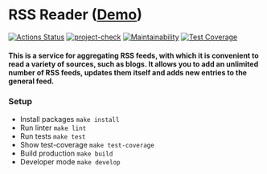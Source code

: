 # RSS Reader ([Demo](https://frontend-project-lvl3-anastasiakv.vercel.app/))

[![Actions Status](https://github.com/AnastasiaKv/frontend-project-lvl3/workflows/hexlet-check/badge.svg)](https://github.com/AnastasiaKv/frontend-project-lvl3/actions)
[![project-check](https://github.com/AnastasiaKv/frontend-project-lvl3/actions/workflows/project-check.yml/badge.svg)](https://github.com/AnastasiaKv/frontend-project-lvl3/actions/workflows/project-check.yml)
[![Maintainability](https://api.codeclimate.com/v1/badges/13dad78249715ca8fd4e/maintainability)](https://codeclimate.com/github/AnastasiaKv/frontend-project-lvl3/maintainability)
[![Test Coverage](https://api.codeclimate.com/v1/badges/13dad78249715ca8fd4e/test_coverage)](https://codeclimate.com/github/AnastasiaKv/frontend-project-lvl3/test_coverage)

#### This is a service for aggregating RSS feeds, with which it is convenient to read a variety of sources, such as blogs. It allows you to add an unlimited number of RSS feeds, updates them itself and adds new entries to the general feed.

### Setup

- Install packages `make install`
- Run linter `make lint`
- Run tests `make test`
- Show test-coverage `make test-coverage`
- Build production `make build`
- Developer mode `make develop`
